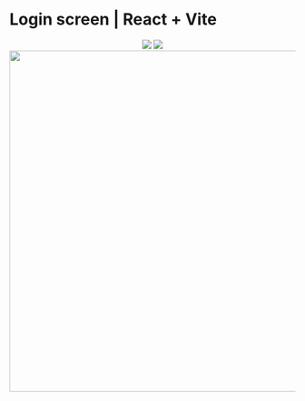 # Login screen | React + Vite

<div align="center">
<img src = "https://img.shields.io/badge/React-20232A?style=for-the-badge&logo=react&logoColor=61DAFB">
<img src = "https://img.shields.io/badge/CSS3-1572B6?style=for-the-badge&logo=css3&logoColor=white">
</div>

<div align="center">
<img src = "https://github.com/user-attachments/assets/05bee8a1-74e8-498e-9cd6-0239b53aaf87" width="600px">
</div>

